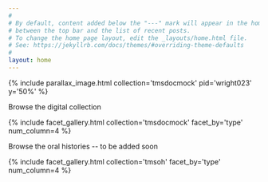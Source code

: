```yaml
---
#
# By default, content added below the "---" mark will appear in the home page
# between the top bar and the list of recent posts.
# To change the home page layout, edit the _layouts/home.html file.
# See: https://jekyllrb.com/docs/themes/#overriding-theme-defaults
#
layout: home
---
```


{% include parallax_image.html collection='tmsdocmock' pid='wright023' y='50%' %}

Browse the digital collection

{% include facet_gallery.html
collection='tmsdocmock' facet_by='type' num_column=4 %}

Browse the oral histories -- to be added soon

{% include facet_gallery.html
collection='tmsoh' facet_by='type' num_column=4 %}
